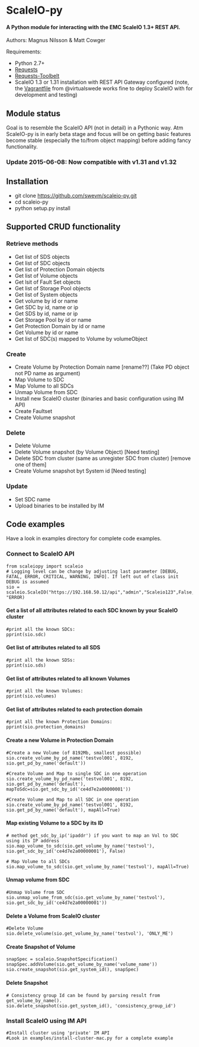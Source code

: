 # ScaleIO-py

#### A Python module for interacting with the EMC ScaleIO 1.3+ REST API.

Authors: Magnus Nilsson & Matt Cowger

Requirements:

* Python 2.7+
* [Requests](http://docs.python-requests.org/en/latest/)
* [Requests-Toolbelt](https://github.com/sigmavirus24/requests-toolbelt)
* ScaleIO 1.3 or 1.31 installation with REST API Gateway configured (note, the [Vagrantfile](https://github.com/virtualswede/vagrant-scaleio) from @virtualswede works fine to deploy ScaleIO with for development and testing)

## Module status
Goal is to resemble the ScaleIO API (not in detail) in a Pythonic way. Atm ScaleIO-py is in early beta stage and focus will be on getting basic features become stable (especially the to/from object mapping) before adding fancy functionality. 

### Update 2015-06-08: Now compatible with v1.31 and v1.32


## Installation
* git clone https://github.com/swevm/scaleio-py.git
* cd scaleio-py
* python setup.py install


## Supported CRUD functionality
### Retrieve methods
* Get list of SDS objects
* Get list of SDC objects
* Get list of Protection Domain objects
* Get list of Volume objects
* Get lsit of Fault Set objects
* Get list of Storage Pool objects
* Get list of System objects
* Get volume by id or name
* Get SDC by id, name or ip
* Get SDS by id, name or ip
* Get Storage Pool by id or name
* Get Protection Domain by id or name
* Get Volume by id or name
* Get list of SDC(s) mapped to Volume by volumeObject

### Create
* Create Volume by Protection Domain name [rename??] (Take PD object not PD name as argument)
* Map Volume to SDC
* Map Volume to all SDCs
* Unmap Volume from SDC
* Install new ScaleIO cluster (binaries and basic configuration using IM API)
* Create Faultset
* Create Volume snapshot

### Delete
* Delete Volume
* Delete Volume snapshot (by Volume Object) [Need testing]
* Delete SDC from cluster (same as unregister SDC from cluster) [remove one of them]
* Create Volume snapshot byt System id [Need testing]

### Update
* Set SDC name
* Upload binaries to be installed by IM


## Code examples
Have a look in examples directory for complete code examples.

### Connect to ScaleIO API
```
from scaleiopy import scaleio
# Logging level can be change by adjusting last parameter [DEBUG, FATAL, ERROR, CRITICAL, WARNING, INFO]. If left out of class init DEBUG is assumed
sio = scaleio.ScaleIO("https://192.168.50.12/api","admin","Scaleio123",False, "ERROR)
```

#### Get a list of all attributes related to each SDC known by your ScaleIO cluster
```
#print all the known SDCs:
pprint(sio.sdc)
```

#### Get list of attributes related to all SDS
```
#print all the known SDSs:
pprint(sio.sds)
```

#### Get list of attributes related to all known Volumes
```
#print all the known Volumes:
pprint(sio.volumes)
```

#### Get list of attributes related to each protection domain
```
#print all the known Protection Domains:
pprint(sio.protection_domains)
```

#### Create a new Volume in Protection Domain
```
#Create a new Volume (of 8192Mb, smallest possible)
sio.create_volume_by_pd_name('testvol001', 8192, sio.get_pd_by_name('default'))

#Create Volume and Map to single SDC in one operation
sio.create_volume_by_pd_name('testvol001', 8192, sio.get_pd_by_name('default'), mapToSdc=sio.get_sdc_by_id('ce4d7e2a00000001'))

#Create Volume and Map to all SDC in one operation
sio.create_volume_by_pd_name('testvol001', 8192, sio.get_pd_by_name('default'), mapAll=True)

```

#### Map existing Volume to a SDC by its ID
```
# method get_sdc_by_ip('ipaddr') if you want to map an Vol to SDC using its IP address
sio.map_volume_to_sdc(sio.get_volume_by_name('testvol'), sio.get_sdc_by_id('ce4d7e2a00000001'), False)

# Map Volume to all SDCs
sio.map_volume_to_sdc(sio.get_volume_by_name('testvol'), mapAll=True)
```

#### Unmap volume from SDC
```
#Unmap Volume from SDC
sio.unmap_volume_from_sdc(sio.get_volume_by_name('testvol'), sio.get_sdc_by_id('ce4d7e2a00000001'))
```

#### Delete a Volume from ScaleIO cluster
```
#Delete Volume
sio.delete_volume(sio.get_volume_by_name('testvol'), 'ONLY_ME')
```

#### Create Snapshot of Volume
```
snapSpec = scaleio.SnapshotSpecification()
snapSpec.addVolume(sio.get_volume_by_name('volume_name'))
sio.create_snapshot(sio.get_system_id(), snapSpec)
```

#### Delete Snapshot
```
# Consistency group Id can be found by parsing result from get_volume_by_name().
sio.delete_snapshot(sio.get_system_id(), 'consistency_group_id')
```

### Install ScaleIO using IM API
```
#Install cluster using 'private' IM API
#Look in examples/install-cluster-mac.py for a complete example
```
